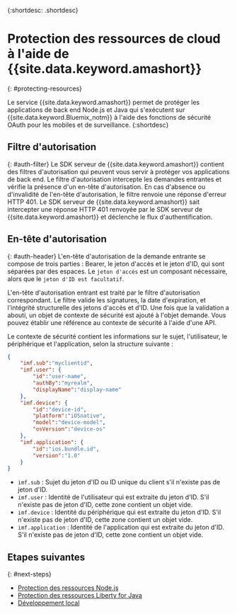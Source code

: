 {:shortdesc: .shortdesc}

# Protection des ressources de cloud à l'aide de {{site.data.keyword.amashort}}
{: #protecting-resources}

Le service {{site.data.keyword.amashort}} permet de protéger les applications de back end Node.js et Java qui s'exécutent sur {{site.data.keyword.Bluemix_notm}} à l'aide des fonctions de sécurité OAuth pour les mobiles et de surveillance.
{:shortdesc}

## Filtre d'autorisation
{: #auth-filter}
Le SDK serveur de {{site.data.keyword.amashort}} contient des filtres d'autorisation qui peuvent vous servir à protéger vos applications de back end.
Le filtre d'autorisation intercepte les demandes entrantes et vérifie la présence d'un en-tête d'autorisation.
En cas d'absence ou d'invalidité de l'en-tête d'autorisation, le filtre renvoie une réponse d'erreur HTTP 401.
Le SDK serveur de {{site.data.keyword.amashort}} sait intercepter une réponse HTTP 401 renvoyée par le SDK serveur de {{site.data.keyword.amashort}} et déclenche le flux d'authentification.

## En-tête d'autorisation
{: #auth-header}
L'en-tête d'autorisation de la demande entrante se compose de trois parties : Bearer, le jeton d'accès et le jeton d'ID, qui sont
séparées par des espaces. Le `jeton d'accès` est un composant nécessaire, alors que le `jeton d'ID est facultatif`.

L'en-tête d'autorisation entrant est traité par le filtre d'autorisation correspondant. Le filtre valide les signatures, la date d'expiration, et l'intégrité structurelle des jetons d'accès et d'ID. Une fois que la validation a abouti, un objet de contexte de sécurité est ajouté à l'objet demande. Vous pouvez établir une référence au contexte de sécurité à l'aide d'une API.

Le contexte de sécurité contient les informations sur le sujet, l'utilisateur, le périphérique et l'application, selon la structure suivante :

```JSON
{
    "imf.sub":"myclientid",
    "imf.user": {
        "id":"user-name",
        "authBy":"myrealm",
        "displayName":"display-name"
    },
    "imf.device": {
        "id":"device-id",
        "platform":"iOSnative",
        "model":"device-model",
        "osVersion":"device-os"
    },
    "imf.application": {
        "id":"ios.bundle.id",
        "version":"1.0"
    }
}
```

* `imf.sub` : Sujet du jeton d'ID ou ID unique du client s'il n'existe pas de jeton d'ID.
* `imf.user` : Identité de l'utilisateur qui est extraite du jeton d'ID. S'il n'existe pas de jeton d'ID, cette zone contient un objet vide.
* `imf.device` : Identité du périphérique qui est extraite du jeton d'ID. S'il n'existe pas de jeton d'ID, cette zone contient un objet vide.
* `imf.application` : Identité de l'application qui est extraite du jeton d'ID. S'il n'existe pas de jeton d'ID, cette zone contient un objet vide.

## Etapes suivantes
{: #next-steps}
* [Protection des ressources Node.js](protecting-resources-nodejs.html)
* [Protection des ressources Liberty for Java](protecting-resources-java.html)
* [Développement local](protecting-resources-local.html)
